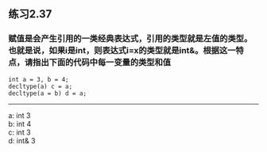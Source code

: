 ## 练习2.37
### 赋值是会产生引用的一类经典表达式，引用的类型就是左值的类型。也就是说，如果i是int，则表达式i=x的类型就是int&。根据这一特点，请指出下面的代码中每一变量的类型和值
    int a = 3, b = 4;
	decltype(a) c = a;
	decltype(a = b) d = a;
***
a: int  3  
b: int  4   
c: int  3   
d: int& 3   
